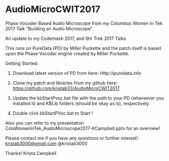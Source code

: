 # AudioMicroCWIT2017
Phase Vocoder Based Audio Microscope from my Columbus Women In Tek 2017 Talk "Building an Audio Microscope"

An update to my Codemash 2017, and Stir Trek 2017 Talks

This runs on PureData (PD) by Miller Puckette and the patch itself is based upon the Phase Vocoder engine created by Miller Puckette.

Getting Started:

1. Download latest version of PD from here: Http://puredata.info

2. Clone my patch and libraries from my github here: https://github.com/kristab33/AudioMicroCWIT2017

3. Update the kbStartPvoc.bat file with the path to your PD (whereever you installed it) and KBLib folders (should be okay as is), respectively.

4. Double click kbStartPVoc.bat to Start !


Also you can refer to my presentation ColsWomenInTek_AudioMicroscope2017-KCampbell.pptx for an overview!

Please contact me if you have any questions or further interest! kristab3000@gmail.com @kristab3000 

Thanks! 
Krista Campbell
